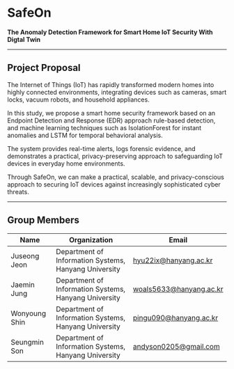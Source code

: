 # SafeOn
**The Anomaly Detection Framework for Smart Home IoT Security With Digtal Twin**

---

## Project Proposal
The Internet of Things (IoT) has rapidly transformed modern homes into highly connected environments, integrating devices such as cameras, smart locks, vacuum robots, and household appliances.

In this study, we propose a smart home security framework based on an Endpoint Detection and Response (EDR) approach rule-based detection, and machine learning techniques such as IsolationForest for instant anomalies and LSTM for temporal behavioral analysis.

The system provides real-time alerts, logs forensic evidence, and demonstrates a practical, privacy-preserving approach to safeguarding IoT devices in everyday home environments.

Through SafeOn, we can make a practical, scalable, and privacy-conscious approach to securing IoT devices against increasingly sophisticated cyber threats.

---

## Group Members
| Name | Organization | Email |
|------|-------------|--------|
| Juseong Jeon | Department of Information Systems, Hanyang University | hyu22ix@hanyang.ac.kr |
| Jaemin Jung | Department of Information Systems, Hanyang University | woals5633@hanyang.ac.kr |
| Wonyoung Shin | Department of Information Systems, Hanyang University | pingu090@hanyang.ac.kr |
| Seungmin Son | Department of Information Systems, Hanyang University | andyson0205@gmail.com |
